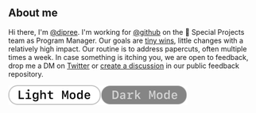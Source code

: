 ## About me

Hi there, I'm [@dipree](https://github.com/dipree). I'm working for [@github](https://github.com/github/) on the 🐳 Special Projects team as Program Manager. Our goals are [tiny wins](https://joelcalifa.com/blog/tiny-wins/), little changes with a relatively high impact. Our routine is to address papercuts, often multiple times a week. In case something is itching you, we are open to feedback, drop me a DM on [Twitter](https://twitter.com/derpixeldan) or [create a discussion](https://github.com/github/feedback/discussions) in our public feedback repository.

![Light Mode](https://raw.githubusercontent.com/dipree/dipree/main/light-mode.svg#gh-light-mode-only)![Dark Mode](https://raw.githubusercontent.com/dipree/dipree/main/dark-mode.svg#gh-dark-mode-only)
